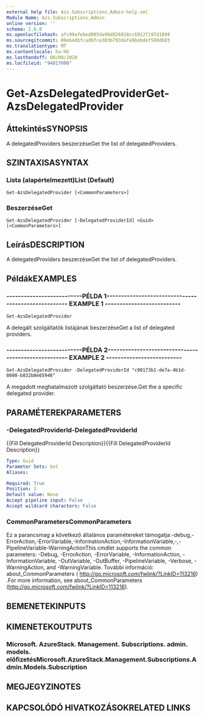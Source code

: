 ```yaml
---
external help file: Azs.Subscriptions.Admin-help.xml
Module Name: Azs.Subscriptions.Admin
online version: ''
schema: 2.0.0
ms.openlocfilehash: afc99afebed095da96d826918cc6912f197d1899
ms.sourcegitcommit: 09eb4dbfcad6fce303b793dafe9bebdef589db03
ms.translationtype: MT
ms.contentlocale: hu-HU
ms.lasthandoff: 08/08/2020
ms.locfileid: "94017090"
---
```

# <span data-ttu-id="9745b-101">Get-AzsDelegatedProvider</span><span class="sxs-lookup"><span data-stu-id="9745b-101">Get-AzsDelegatedProvider</span></span>

## <span data-ttu-id="9745b-102">Áttekintés</span><span class="sxs-lookup"><span data-stu-id="9745b-102">SYNOPSIS</span></span>
<span data-ttu-id="9745b-103">A delegatedProviders beszerzése</span><span class="sxs-lookup"><span data-stu-id="9745b-103">Get the list of delegatedProviders.</span></span>

## <span data-ttu-id="9745b-104">SZINTAXISA</span><span class="sxs-lookup"><span data-stu-id="9745b-104">SYNTAX</span></span>

### <span data-ttu-id="9745b-105">Lista (alapértelmezett)</span><span class="sxs-lookup"><span data-stu-id="9745b-105">List (Default)</span></span>
```
Get-AzsDelegatedProvider [<CommonParameters>]
```

### <span data-ttu-id="9745b-106">Beszerzése</span><span class="sxs-lookup"><span data-stu-id="9745b-106">Get</span></span>
```
Get-AzsDelegatedProvider [-DelegatedProviderId] <Guid> [<CommonParameters>]
```

## <span data-ttu-id="9745b-107">Leírás</span><span class="sxs-lookup"><span data-stu-id="9745b-107">DESCRIPTION</span></span>
<span data-ttu-id="9745b-108">A delegatedProviders beszerzése</span><span class="sxs-lookup"><span data-stu-id="9745b-108">Get the list of delegatedProviders.</span></span>

## <span data-ttu-id="9745b-109">Példák</span><span class="sxs-lookup"><span data-stu-id="9745b-109">EXAMPLES</span></span>

### <span data-ttu-id="9745b-110">--------------------------PÉLDA 1--------------------------</span><span class="sxs-lookup"><span data-stu-id="9745b-110">-------------------------- EXAMPLE 1 --------------------------</span></span>
```
Get-AzsDelegatedProvider
```

<span data-ttu-id="9745b-111">A delegált szolgáltatók listájának beszerzése</span><span class="sxs-lookup"><span data-stu-id="9745b-111">Get a list of delegated providers.</span></span>

### <span data-ttu-id="9745b-112">--------------------------PÉLDA 2--------------------------</span><span class="sxs-lookup"><span data-stu-id="9745b-112">-------------------------- EXAMPLE 2 --------------------------</span></span>
```
Get-AzsDelegatedProvider -DelegatedProviderId "c90173b1-de7a-4b1d-8600-b832b0e65946"
```

<span data-ttu-id="9745b-113">A megadott meghatalmazott szolgáltató beszerzése.</span><span class="sxs-lookup"><span data-stu-id="9745b-113">Get the a specific delegated provider.</span></span>

## <span data-ttu-id="9745b-114">PARAMÉTEREK</span><span class="sxs-lookup"><span data-stu-id="9745b-114">PARAMETERS</span></span>

### <span data-ttu-id="9745b-115">-DelegatedProviderId</span><span class="sxs-lookup"><span data-stu-id="9745b-115">-DelegatedProviderId</span></span>
<span data-ttu-id="9745b-116">{{Fill DelegatedProviderId Description}}</span><span class="sxs-lookup"><span data-stu-id="9745b-116">{{Fill DelegatedProviderId Description}}</span></span>

```yaml
Type: Guid
Parameter Sets: Get
Aliases: 

Required: True
Position: 1
Default value: None
Accept pipeline input: False
Accept wildcard characters: False
```

### <span data-ttu-id="9745b-117">CommonParameters</span><span class="sxs-lookup"><span data-stu-id="9745b-117">CommonParameters</span></span>
<span data-ttu-id="9745b-118">Ez a parancsmag a következő általános paramétereket támogatja:-debug,-ErrorAction,-ErrorVariable,-InformationAction,-InformationVariable,-,-PipelineVariable-WarningAction</span><span class="sxs-lookup"><span data-stu-id="9745b-118">This cmdlet supports the common parameters: -Debug, -ErrorAction, -ErrorVariable, -InformationAction, -InformationVariable, -OutVariable, -OutBuffer, -PipelineVariable, -Verbose, -WarningAction, and -WarningVariable.</span></span> <span data-ttu-id="9745b-119">További információ: about_CommonParameters ( http://go.microsoft.com/fwlink/?LinkID=113216) .</span><span class="sxs-lookup"><span data-stu-id="9745b-119">For more information, see about_CommonParameters (http://go.microsoft.com/fwlink/?LinkID=113216).</span></span>

## <span data-ttu-id="9745b-120">BEMENETEK</span><span class="sxs-lookup"><span data-stu-id="9745b-120">INPUTS</span></span>

## <span data-ttu-id="9745b-121">KIMENETEK</span><span class="sxs-lookup"><span data-stu-id="9745b-121">OUTPUTS</span></span>

### <span data-ttu-id="9745b-122">Microsoft. AzureStack. Management. Subscriptions. admin. models. előfizetés</span><span class="sxs-lookup"><span data-stu-id="9745b-122">Microsoft.AzureStack.Management.Subscriptions.Admin.Models.Subscription</span></span>

## <span data-ttu-id="9745b-123">MEGJEGYZI</span><span class="sxs-lookup"><span data-stu-id="9745b-123">NOTES</span></span>

## <span data-ttu-id="9745b-124">KAPCSOLÓDÓ HIVATKOZÁSOK</span><span class="sxs-lookup"><span data-stu-id="9745b-124">RELATED LINKS</span></span>

